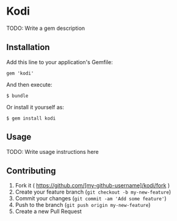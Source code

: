 # Kodi

TODO: Write a gem description

## Installation

Add this line to your application's Gemfile:

    gem 'kodi'

And then execute:

    $ bundle

Or install it yourself as:

    $ gem install kodi

## Usage

TODO: Write usage instructions here

## Contributing

1. Fork it ( https://github.com/[my-github-username]/kodi/fork )
2. Create your feature branch (`git checkout -b my-new-feature`)
3. Commit your changes (`git commit -am 'Add some feature'`)
4. Push to the branch (`git push origin my-new-feature`)
5. Create a new Pull Request
